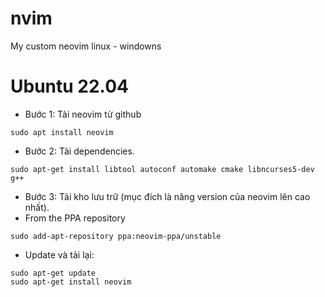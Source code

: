 # nvim
My custom neovim linux - windowns

# Ubuntu 22.04
- Bước 1: Tải neovim từ github
```pwh
sudo apt install neovim
```

- Bước 2: Tải dependencies.
```pwh
sudo apt-get install libtool autoconf automake cmake libncurses5-dev g++
```
- Bước 3: Tải kho lưu trữ (mục đích là nâng version của neovim lên cao nhất).
- From the PPA repository
```pwh
sudo add-apt-repository ppa:neovim-ppa/unstable
```
- Update và tải lại:
```pwh
sudo apt-get update
sudo apt-get install neovim
```
